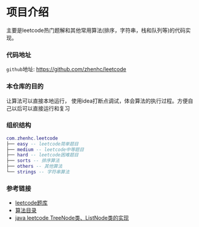 # 项目介绍

主要是leetcode热门题解和其他常用算法(排序，字符串，栈和队列等)的代码实现。

### 代码地址
`github`地址: https://github.com/zhenhc/leetcode
### 本仓库的目的
让算法可以直接本地运行， 使用idea打断点调试，体会算法的执行过程。方便自己以后可以直接运行和复习

### 组织结构

``` lua
com.zhenhc.leetcode
├── easy -- leetcode简单题目
├── medium -- leetcode中等题目
├── hard -- leetcode困难题目
├── sorts -- 排序算法
├── others -- 其他算法
└── strings -- 字符串算法
```


### 参考链接

- [leetcode题库](https://leetcode-cn.com/problemset/all/)
- [算法目录](https://www.cyc2018.xyz/%E7%AE%97%E6%B3%95/%E5%9F%BA%E7%A1%80/%E7%AE%97%E6%B3%95%20-%20%E7%9B%AE%E5%BD%95.html)
- [java leetcode TreeNode类、ListNode类的实现](https://www.cnblogs.com/grein/p/11943816.html)